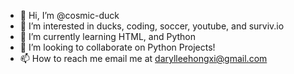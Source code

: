 - 👋 Hi, I’m @cosmic-duck
- 👀 I’m interested in ducks, coding, soccer, youtube, and surviv.io
- 🌱 I’m currently learning HTML, and Python
- 💞️ I’m looking to collaborate on Python Projects!
- 📫 How to reach me email me at darylleehongxi@gmail.com

<!---
cosmic-duck/cosmic-duck is a ✨ special ✨ repository because its `README.md` (this file) appears on your GitHub profile.
You can click the Preview link to take a look at your changes.
--->
